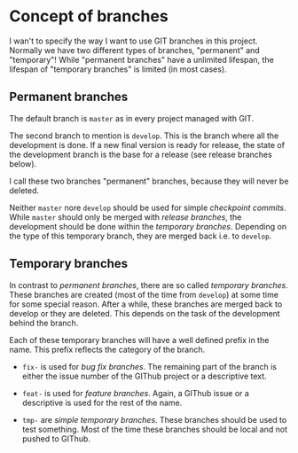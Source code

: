 # Concept of branches

I wan't to specify the way I want to use GIT branches in this project.
Normally we have two different types of branches, "permanent" and "temporary"!
While "permanent branches" have a unlimited lifespan, the lifespan of
"temporary branches" is limited (in most cases).


## Permanent branches

The default branch is ``master`` as in every project managed with GIT.

The second branch to mention is ``develop``. This is the branch where all the
development is done. If a new final version is ready for release, the state
of the development branch is the base for a release (see release branches below).

I call these two branches "permanent" branches, because they will never be
deleted.

Neither ``master`` nore ``develop`` should be used for simple *checkpoint
commits*. While ``master`` should only be merged with *release branches*,
the development should be done within the *temporary branches*. Depending on
the type of this temporary branch, they are merged back i.e. to ``develop``.


## Temporary branches

In contrast to *permanent branches*, there are so called *temporary branches*.
These branches are created (most of the time from ``develop``) at some
time for some special reason. After a while, these branches are merged back
to develop or they are deleted. This depends on the task of the development
behind the branch.

Each of these temporary branches will have a well defined prefix in the name.
This prefix reflects the category of the branch.

* ``fix-`` is used for *bug fix branches*. The remaining part of the branch
is either the issue number of the GIThub project or a descriptive text.

* ``feat-`` is used for *feature branches*. Again, a GIThub issue or a
descriptive is used for the rest of the name.

* ``tmp-`` are *simple temporary branches*. These branches should be used to
test something. Most of the time these branches should be local and not
pushed to GIThub.
